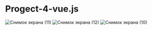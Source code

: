 # Progect-4-vue.js
![Снимок экрана (11)](https://user-images.githubusercontent.com/62872580/106145957-53970580-61a0-11eb-8157-07296b7858cf.png)
![Снимок экрана (12)](https://user-images.githubusercontent.com/62872580/106145960-5560c900-61a0-11eb-97e2-d86145b1a632.png)
![Снимок экрана (10)](https://user-images.githubusercontent.com/62872580/106145964-5691f600-61a0-11eb-925c-df39cdcf4392.png)
